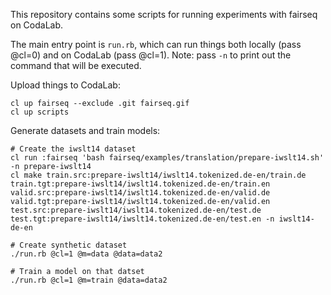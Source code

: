 This repository contains some scripts for running experiments with fairseq on
CodaLab.

The main entry point is `run.rb`, which can run things both locally (pass
@cl=0) and on CodaLab (pass @cl=1).  Note: pass `-n` to print out the command
that will be executed.

Upload things to CodaLab:

    cl up fairseq --exclude .git fairseq.gif
    cl up scripts

Generate datasets and train models:

    # Create the iwslt14 dataset
    cl run :fairseq 'bash fairseq/examples/translation/prepare-iwslt14.sh' -n prepare-iwslt14
    cl make train.src:prepare-iwslt14/iwslt14.tokenized.de-en/train.de train.tgt:prepare-iwslt14/iwslt14.tokenized.de-en/train.en valid.src:prepare-iwslt14/iwslt14.tokenized.de-en/valid.de valid.tgt:prepare-iwslt14/iwslt14.tokenized.de-en/valid.en test.src:prepare-iwslt14/iwslt14.tokenized.de-en/test.de test.tgt:prepare-iwslt14/iwslt14.tokenized.de-en/test.en -n iwslt14-de-en

    # Create synthetic dataset
    ./run.rb @cl=1 @m=data @data=data2

    # Train a model on that datset
    ./run.rb @cl=1 @m=train @data=data2
